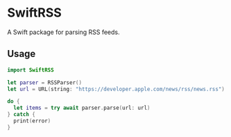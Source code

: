 # SwiftRSS

A Swift package for parsing RSS feeds.

## Usage

```swift
import SwiftRSS

let parser = RSSParser()
let url = URL(string: "https://developer.apple.com/news/rss/news.rss")! // Use a valid RSS feed URL

do {
  let items = try await parser.parse(url: url)
} catch {
  print(error)
}
```
